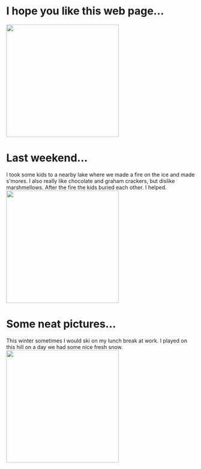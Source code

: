 # I hope you like this web page...
<img src=https://user-images.githubusercontent.com/80181083/110267478-81cce980-7f85-11eb-89ef-76147ab83b52.jpg width="300">


# Last weekend...
I took some kids to a nearby lake where we made a fire on the ice and made s'mores. I also really like chocolate and graham crackers, but dislike marshmellows. After the fire the kids buried each other. I helped. <img src=https://user-images.githubusercontent.com/80181083/110267552-ae810100-7f85-11eb-9cad-24c076580a62.jpg width="300">

# Some neat pictures...
This winter sometimes I would ski on my lunch break at work. I played on this hill on a day we had some nice fresh snow. <img src=https://user-images.githubusercontent.com/80181083/110267063-ac6a7280-7f84-11eb-8190-aae28772a39e.jpg width="300">

